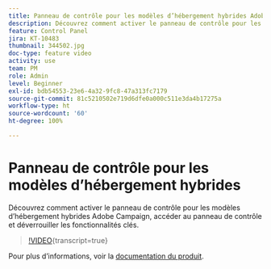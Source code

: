 ```yaml
---
title: Panneau de contrôle pour les modèles d’hébergement hybrides Adobe Campaign
description: Découvrez comment activer le panneau de contrôle pour les modèles d’hébergement hybrides, accéder au panneau de contrôle et déverrouiller les fonctionnalités clés.
feature: Control Panel
jira: KT-10483
thumbnail: 344502.jpg
doc-type: feature video
activity: use
team: PM
role: Admin
level: Beginner
exl-id: bdb54553-23e6-4a32-9fc8-47a313fc7179
source-git-commit: 81c5210502e719d6dfe0a000c511e3da4b17275a
workflow-type: ht
source-wordcount: '60'
ht-degree: 100%

---
```


# Panneau de contrôle pour les modèles d’hébergement hybrides

Découvrez comment activer le panneau de contrôle pour les modèles d’hébergement hybrides Adobe Campaign, accéder au panneau de contrôle et déverrouiller les fonctionnalités clés.

>[!VIDEO](https://video.tv.adobe.com/v/344502?learn=on){transcript=true}

Pour plus d’informations, voir la [documentation du produit](https://experienceleague.adobe.com/docs/control-panel/using/performance-monitoring/external-accounts.html?lang=fr).

